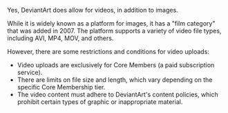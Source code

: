 Yes, DeviantArt does allow for videos, in addition to images.

While it is widely known as a platform for images, it has a "film category" that was added in 2007. The platform supports a variety of video file types, including AVI, MP4, MOV, and others.

However, there are some restrictions and conditions for video uploads:
* Video uploads are exclusively for Core Members (a paid subscription service).
* There are limits on file size and length, which vary depending on the specific Core Membership tier.
* The video content must adhere to DeviantArt's content policies, which prohibit certain types of graphic or inappropriate material.